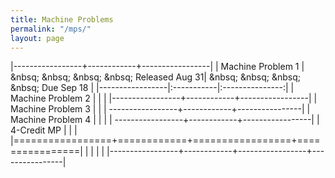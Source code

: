 ```yaml
---
title: Machine Problems
permalink: "/mps/"
layout: page
---
```


|-----------------+------------+-----------------|
| Machine Problem 1 | &nbsq; &nbsq; &nbsq; &nbsq; Released Aug 31| &nbsq; &nbsq; &nbsq; &nbsq; Due Sep 18 | 
|-----------------|:-----------|:---------------:|
| Machine Problem 2 | | | 
|-----------------+------------+-----------------| 
| Machine Problem 3 | | 
| -----------------+------------+----------------| 
| Machine Problem 4 | |                      |
| -----------------+------------+-----------------| 
| 4-Credit MP | | | 
|=================+============+=================+================|
| | | | 
|-----------------+------------+-----------------+----------------|
